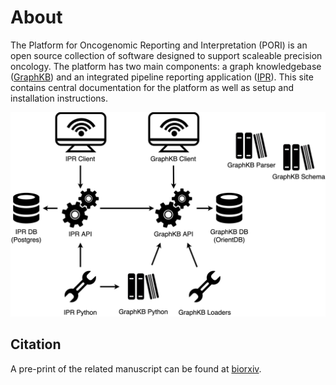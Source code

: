 # About

The Platform for Oncogenomic Reporting and Interpretation (PORI) is an open source collection of
software designed to support scaleable precision oncology. The platform has two main components:
a graph knowledgebase ([GraphKB](./graphkb)) and an integrated pipeline reporting application ([IPR](./ipr)). This site
contains central documentation for the platform as well as setup and installation instructions.

![pori server stack](./images/pori-server-stack.png)

## Citation

A pre-print of the related manuscript can be found at
[biorxiv](https://www.biorxiv.org/content/10.1101/2021.04.13.439667v1).
